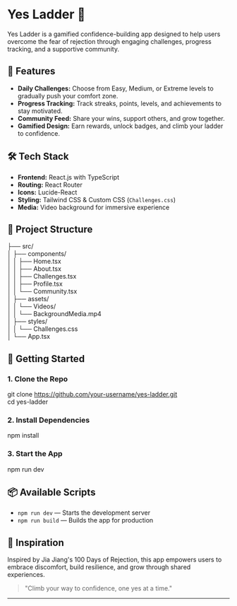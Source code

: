 # Yes Ladder 🚀

Yes Ladder is a gamified confidence-building app designed to help users overcome the fear of rejection through engaging challenges, progress tracking, and a supportive community.

## 🌟 Features

- **Daily Challenges:** Choose from Easy, Medium, or Extreme levels to gradually push your comfort zone.  
- **Progress Tracking:** Track streaks, points, levels, and achievements to stay motivated.  
- **Community Feed:** Share your wins, support others, and grow together.  
- **Gamified Design:** Earn rewards, unlock badges, and climb your ladder to confidence.  

## 🛠️ Tech Stack

- **Frontend:** React.js with TypeScript  
- **Routing:** React Router  
- **Icons:** Lucide-React  
- **Styling:** Tailwind CSS & Custom CSS (`Challenges.css`)  
- **Media:** Video background for immersive experience  

## 📁 Project Structure

├── src/  
│   ├── components/  
│   │   ├── Home.tsx  
│   │   ├── About.tsx  
│   │   ├── Challenges.tsx  
│   │   ├── Profile.tsx  
│   │   └── Community.tsx  
│   ├── assets/  
│   │   └── Videos/  
│   │       └── BackgroundMedia.mp4  
│   ├── styles/  
│   │   └── Challenges.css  
│   └── App.tsx  

## 🚀 Getting Started

### 1. Clone the Repo  
git clone https://github.com/your-username/yes-ladder.git  
cd yes-ladder  

### 2. Install Dependencies  
npm install  

### 3. Start the App  
npm run dev  

## 📦 Available Scripts

- `npm run dev` — Starts the development server  
- `npm run build` — Builds the app for production  

## 🧠 Inspiration

Inspired by Jia Jiang's 100 Days of Rejection, this app empowers users to embrace discomfort, build resilience, and grow through shared experiences.



> "Climb your way to confidence, one yes at a time."

---

